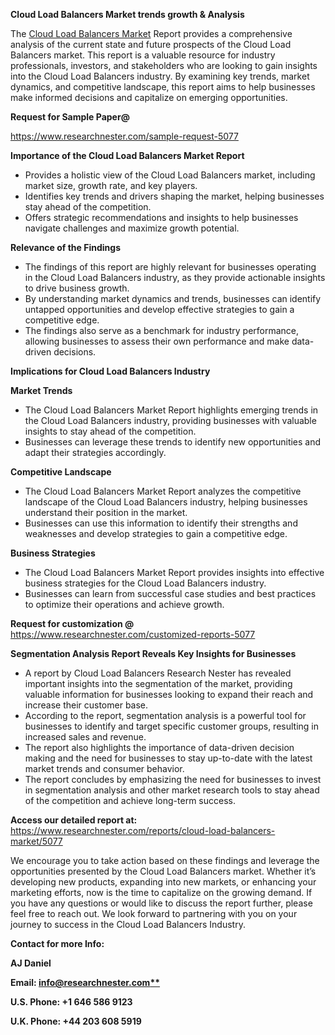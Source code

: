 ﻿<a name="_hlk169704084"></a><a name="_hlk168649135"></a><a name="_hlk167721000"></a>**Cloud Load Balancers Market trends growth & Analysis**

The [Cloud Load Balancers Market](https://www.researchnester.com/reports/cloud-load-balancers-market/5077) Report provides a comprehensive analysis of the current state and future prospects of the Cloud Load Balancers market. This report is a valuable resource for industry professionals, investors, and stakeholders who are looking to gain insights into the Cloud Load Balancers industry. By examining key trends, market dynamics, and competitive landscape, this report aims to help businesses make informed decisions and capitalize on emerging opportunities.

**Request for Sample Paper@**

<https://www.researchnester.com/sample-request-5077>



**Importance of the Cloud Load Balancers Market Report**

- Provides a holistic view of the Cloud Load Balancers market, including market size, growth rate, and key players.
- Identifies key trends and drivers shaping the market, helping businesses stay ahead of the competition.
- Offers strategic recommendations and insights to help businesses navigate challenges and maximize growth potential.

**Relevance of the Findings**	

- The findings of this report are highly relevant for businesses operating in the Cloud Load Balancers industry, as they provide actionable insights to drive business growth.
- By understanding market dynamics and trends, businesses can identify untapped opportunities and develop effective strategies to gain a competitive edge.
- The findings also serve as a benchmark for industry performance, allowing businesses to assess their own performance and make data-driven decisions.

**Implications for Cloud Load Balancers  Industry**

**Market Trends**

- The Cloud Load Balancers Market Report highlights emerging trends in the Cloud Load Balancers industry, providing businesses with valuable insights to stay ahead of the competition.
- Businesses can leverage these trends to identify new opportunities and adapt their strategies accordingly.

**Competitive Landscape**

- The Cloud Load Balancers Market Report analyzes the competitive landscape of the Cloud Load Balancers industry, helping businesses understand their position in the market.
- Businesses can use this information to identify their strengths and weaknesses and develop strategies to gain a competitive edge.

**Business Strategies**

- The Cloud Load Balancers Market Report provides insights into effective business strategies for the Cloud Load Balancers industry.
- Businesses can learn from successful case studies and best practices to optimize their operations and achieve growth.

**Request for customization @** <https://www.researchnester.com/customized-reports-5077>

**Segmentation Analysis Report Reveals Key Insights for Businesses**

- A report by Cloud Load Balancers Research Nester has revealed important insights into the segmentation of the market, providing valuable information for businesses looking to expand their reach and increase their customer base.
- According to the report, segmentation analysis is a powerful tool for businesses to identify and target specific customer groups, resulting in increased sales and revenue.
- The report also highlights the importance of data-driven decision making and the need for businesses to stay up-to-date with the latest market trends and consumer behavior.
- The report concludes by emphasizing the need for businesses to invest in segmentation analysis and other market research tools to stay ahead of the competition and achieve long-term success.

**Access our detailed report at:** <https://www.researchnester.com/reports/cloud-load-balancers-market/5077>

We encourage you to take action based on these findings and leverage the opportunities presented by the Cloud Load Balancers market. Whether it’s developing new products, expanding into new markets, or enhancing your marketing efforts, now is the time to capitalize on the growing demand. If you have any questions or would like to discuss the report further, please feel free to reach out. We look forward to partnering with you on your journey to success in the Cloud Load Balancers Industry.

**Contact for more Info:**

**AJ Daniel**

**Email: [info@researchnester.com**](mailto:info@researchnester.com)**

**U.S. Phone: +1 646 586 9123**

**U.K. Phone: +44 203 608 5919**



